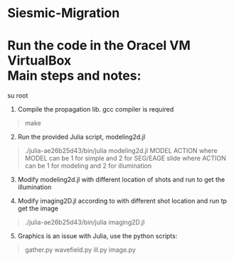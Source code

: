 # Siesmic-Migration
Run the code in the Oracel VM VirtualBox	
Main steps and notes:
=====================
su root
1. Compile the propagation lib. gcc compiler is required
> make 

2. Run the provided Julia script, modeling2d.jl
> ./julia-ae26b25d43/bin/julia modeling2d.jl MODEL ACTION
where MODEL can be 1 for simple and 2 for SEG/EAGE slide
where ACTION can be 1 for modeling and 2 for illumination

3. Modify modeling2d.jl with different location of shots  and run to get the illumination

4. Modify imaging2D.jl according to with different shot location and run tp get the image
> ./julia-ae26b25d43/bin/julia imaging2D.jl

5. Graphics is an issue with Julia, use the python scripts:
> gather.py
> wavefield.py
> ill.py
> image.py
